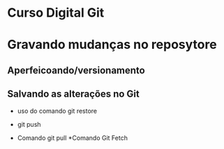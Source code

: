 # Curso Digital Git 

# Gravando mudanças no reposytore

## Aperfeicoando/versionamento 


## Salvando as alterações no Git


* uso do comando git restore 


* git push
* Comando git pull 
*Comando Git Fetch
